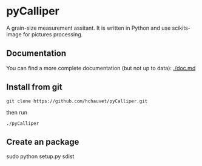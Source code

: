 pyCalliper
==========

A grain-size measurement assitant. It is written in Python and use scikits-image for pictures processing.

Documentation
-------------

You can find a more complete documentation (but not up to data):
[./doc.md](doc.md)

Install from git
----------------

`git clone https://github.com/hchauvet/pyCalliper.git`

then run 

`./pyCalliper`

Create an package
-----------------
sudo python setup.py sdist
